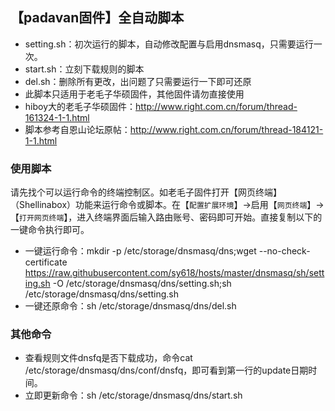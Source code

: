 ## 【padavan固件】全自动脚本
* setting.sh：初次运行的脚本，自动修改配置与启用dnsmasq，只需要运行一次。
* start.sh：立刻下载规则的脚本
* del.sh：删除所有更改，出问题了只需要运行一下即可还原
* 此脚本只适用于老毛子华硕固件，其他固件请勿直接使用
* hiboy大的老毛子华硕固件：http://www.right.com.cn/forum/thread-161324-1-1.html
* 脚本参考自恩山论坛原帖：http://www.right.com.cn/forum/thread-184121-1-1.html

### 使用脚本
请先找个可以运行命令的终端控制区。如老毛子固件打开【网页终端】（Shellinabox）功能来运行命令或脚本。在【`配置扩展环境`】→启用【`网页终端`】→【`打开网页终端`】，进入终端界面后输入路由账号、密码即可开始。直接复制以下的一键命令执行即可。
* 一键运行命令：mkdir -p /etc/storage/dnsmasq/dns;wget --no-check-certificate https://raw.githubusercontent.com/sy618/hosts/master/dnsmasq/sh/setting.sh -O /etc/storage/dnsmasq/dns/setting.sh;sh /etc/storage/dnsmasq/dns/setting.sh
* 一键还原命令：sh /etc/storage/dnsmasq/dns/del.sh

### 其他命令
* 查看规则文件dnsfq是否下载成功，命令cat /etc/storage/dnsmasq/dns/conf/dnsfq，即可看到第一行的update日期时间。
* 立即更新命令：sh /etc/storage/dnsmasq/dns/start.sh

